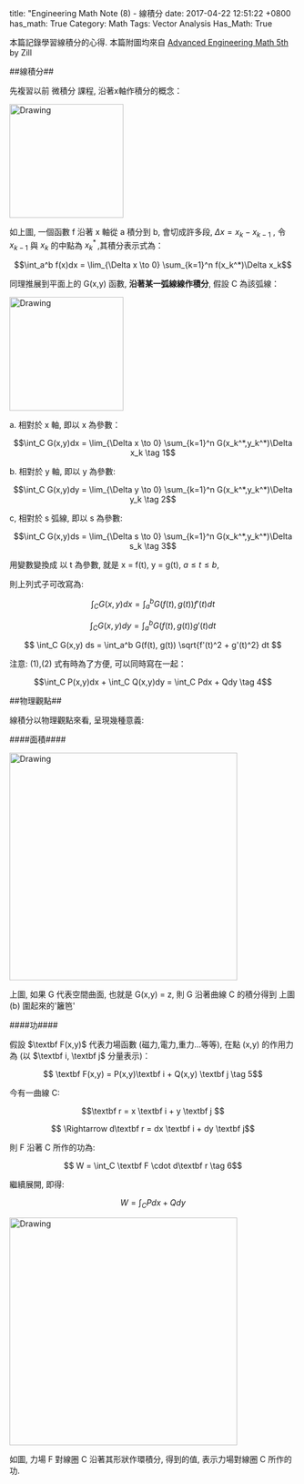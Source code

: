 title: "Engineering Math Note (8) - 線積分
date: 2017-04-22 12:51:22 +0800
has_math: True
Category: Math
Tags: Vector Analysis
Has_Math: True

$$ \newcommand{\norm}[1]{\left\lVert#1\right\rVert} $$
$$ \newcommand{\fpart}[2]{\frac{\partial #1}{\partial #2}} $$

本篇記錄學習線積分的心得. 本篇附圖均來自 [Advanced Engineering Math 5th](https://www.amazon.com/Advanced-Engineering-Mathematics-Dennis-Zill/dp/1449691722/ref=sr_1_1?s=books&ie=UTF8&qid=1492852721&sr=1-1&keywords=advanced+engineering+mathematics+zill) by Zill

##線積分##

先複習以前 微積分 課程, 沿著x軸作積分的概念：

<img src="http://coding-addict.com/pictures/rd/integrate_along_x_axis.png" alt="Drawing" style="width: 200px;"/>

如上圖, 一個函數 f 沿著 x 軸從 a 積分到 b, 會切成許多段, $\Delta x = x_k - x_{k-1}$ , 令 $\, x_{k-1}$ 與 $x_k$ 的中點為 $x_{k}^* \,$,其積分表示式為：

$$\int_a^b f(x)dx = \lim_{\Delta x \to 0} \sum_{k=1}^n f(x_k^*)\Delta x_k$$

同理推展到平面上的 G(x,y) 函數,  __沿著某一弧線線作積分__, 假設 C 為該弧線：

<img src="http://coding-addict.com/pictures/rd/integrate_along_line_segment.png" alt="Drawing" style="width: 200px;"/>

a. 相對於 x 軸, 即以 x 為參數：

$$\int_C G(x,y)dx = \lim_{\Delta x \to 0} \sum_{k=1}^n G(x_k^*,y_k^*)\Delta x_k \tag 1$$

b. 相對於 y 軸, 即以 y 為參數:

$$\int_C G(x,y)dy = \lim_{\Delta y \to 0} \sum_{k=1}^n G(x_k^*,y_k^*)\Delta y_k \tag 2$$

c, 相對於 s 弧線, 即以 s 為參數:

$$\int_C G(x,y)ds = \lim_{\Delta s \to 0} \sum_{k=1}^n G(x_k^*,y_k^*)\Delta s_k \tag 3$$

用變數變換成 以 t 為參數, 就是 x = f(t), y = g(t), $a \leq t \leq b$,

則上列式子可改寫為:

$$ \int_C G(x,y) dx = \int_a^b G(f(t), g(t)) f'(t) dt $$

$$ \int_C G(x,y) dy = \int_a^b G(f(t), g(t)) g'(t) dt $$

$$ \int_C G(x,y) ds = \int_a^b G(f(t), g(t)) \sqrt{f'(t)^2 + g'(t)^2} dt $$

注意: (1),(2) 式有時為了方便, 可以同時寫在一起：

$$\int_C P(x,y)dx + \int_C Q(x,y)dy = \int_C Pdx + Qdy \tag 4$$

##物理觀點##

線積分以物理觀點來看, 呈現幾種意義:

####面積####

<img src="http://coding-addict.com/pictures/rd/line_integral_get_area.png" alt="Drawing" style="width: 400px;"/>

上圖, 如果 G 代表空間曲面, 也就是 G(x,y) = z, 則 G 沿著曲線 C 的積分得到 上圖(b) 圍起來的'籬笆'

####功####

假設 $\textbf F(x,y)$ 代表力場函數 (磁力,電力,重力...等等), 在點 (x,y) 的作用力為 (以 $\textbf i, \textbf j$  分量表示)：

$$ \textbf F(x,y) = P(x,y)\textbf i + Q(x,y) \textbf j \tag 5$$

今有一曲線 C:

$$\textbf r = x \textbf i + y \textbf j $$

$$ \Rightarrow d\textbf r = dx \textbf i + dy \textbf j$$

則 F 沿著 C 所作的功為:

$$ W = \int_C \textbf F \cdot d\textbf r \tag 6$$

繼續展開, 即得:

$$ W = \int_C P dx + Q dy $$

<img src="http://coding-addict.com/pictures/rd/line_integral_in_fluid.png" alt="Drawing" style="width: 400px;"/>

如圖, 力場 F 對線圈 C 沿著其形狀作環積分, 得到的值, 表示力場對線圈 C 所作的功.
